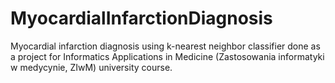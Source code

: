# MyocardialInfarctionDiagnosis
Myocardial infarction diagnosis using k-nearest neighbor classifier done as a project for Informatics Applications in Medicine (Zastosowania informatyki w medycynie, ZIwM) university course.
